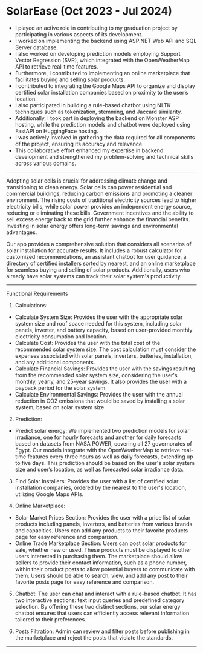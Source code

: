 # SolarEase (Oct 2023 - Jul 2024)
- I played an active role in contributing to my graduation project by participating in various aspects of its development.
- I worked on implementing the backend using ASP.NET Web API and SQL Server database.
- I also worked on developing prediction models employing Support Vector Regression (SVR), which integrated with the OpenWeatherMap API to retrieve real-time features. 
- Furthermore, I contributed to implementing an online marketplace that facilitates buying and selling solar products.
- I contributed to integrating the Google Maps API to organize and display certified solar installation companies based on proximity to the user’s location. 
- I also participated in building a rule-based chatbot using NLTK techniques such as tokenization, stemming, and Jaccard similarity. 
- Additionally, I took part in deploying the backend on Monster ASP hosting, while the prediction models and chatbot were deployed using FastAPI on HuggingFace hosting.
- I was actively involved in gathering the data required for all components of the project, ensuring its accuracy and relevance.
- This collaborative effort enhanced my expertise in backend development and strengthened my problem-solving and technical skills across various domains.

-------------------------------------------------------------------------------------------------------------

Adopting solar cells is crucial for addressing climate change and transitioning to clean energy. Solar cells can power residential and commercial buildings, reducing carbon emissions and promoting a cleaner environment. The rising costs of traditional electricity sources lead to higher electricity bills, while solar power provides an independent energy source, reducing or eliminating these bills. Government incentives and the ability to sell excess energy back to the grid further enhance the financial benefits. Investing in solar energy offers long-term savings and environmental advantages. 

Our app provides a comprehensive solution that considers all scenarios of solar installation for accurate results. It includes a robust calculator for customized recommendations, an assistant chatbot for user guidance, a directory of certified installers sorted by nearest, and an online marketplace for seamless buying and selling of solar products. Additionally, users who already have solar systems can track their solar system's productivity.

-------------------------------------------------------------------------------------------------------------
Functional Requirements
1) Calculations:
- Calculate System Size: Provides the user with the appropriate solar system size and roof space needed for this system, including solar panels, inverter, and battery capacity, based on user-provided monthly electricity consumption and location.
- Calculate Cost: Provides the user with the total cost of the recommended solar system size. The cost calculation must consider the expenses associated with solar panels, inverters, batteries, installation, and any additional components.
- Calculate Financial Savings: Provides the user with the savings resulting from the recommended solar system size, considering the user's monthly, yearly, and 25-year savings. It also provides the user with a payback period for the solar system.
- Calculate Environmental Savings: Provides the user with the annual reduction in CO2 emissions that would be saved by installing a solar system, based on solar system size.

2) Prediction:
- Predict solar energy: We implemented two prediction models for solar irradiance, one for hourly forecasts and another for daily forecasts based on datasets from NASA POWER, covering all 27 governorates of Egypt. Our models integrate with the OpenWeatherMap to retrieve real-time features every three hours as well as daily forecasts, extending up to five days. This prediction should be based on the user's solar system size and user’s location, as well as forecasted solar irradiance data.

3) Find Solar Installers: Provides the user with a list of certified solar installation companies, ordered by the nearest to the user's location, utilizing Google Maps APIs.

4) Online Marketplace:
- Solar Market Prices Section: Provides the user with a price list of solar products including panels, inverters, and batteries from various brands and capacities. Users can add any products to their favorite products page for easy reference and comparison.
- Online Trade Marketplace Section: Users can post solar products for sale, whether new or used. These products must be displayed to other users interested in purchasing them. The marketplace should allow sellers to provide their contact information, such as a phone number, within their product posts to allow potential buyers to communicate with them. Users should be able to search, view, and add any post to their favorite posts page for easy reference and comparison.

5) Chatbot: The user can chat and interact with a rule-based chatbot. It has two interactive sections: text input queries and predefined category selection. By offering these two distinct sections, our solar energy chatbot ensures that users can efficiently access relevant information tailored to their preferences.

6) Posts Filtration: Admin can review and filter posts before publishing in the marketplace and reject the posts that violate the standards.

-------------------------------------------------------------------------------------------------------------


